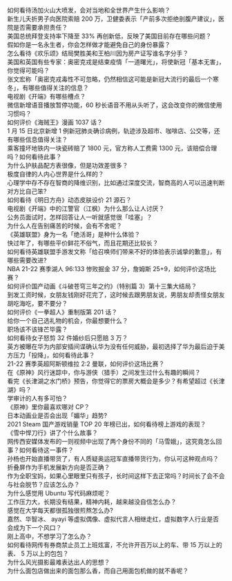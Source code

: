 如何看待汤加火山大喷发，会对当地和全世界产生什么影响？  
新生儿夭折男子向医院索赔 200 万，卫健委表示「产前多次拒绝剖腹产建议」，医院是否需要承担责任？  
美国总统拜登支持率下降至 33% 再创新低，反映了美国目前存在哪些问题？  
假如你是一名永生者，你会怎样做才能避免自己的身份暴露？  
怎么看待《欢乐颂》结局樊胜美和王柏川因为房产证写谁名字分手？  
美国和英国有些专家：奥密克戎是结束疫情「一道曙光」，将使新冠「基本无害」，你觉得可能吗？  
张文宏称「奥密克戎毒性不可忽略，仍然相信这可能是新冠大流行的最后一个寒冬」，有哪些值得关注的信息？  
电视剧《开端》有哪些槽点？  
微信新增语音播放暂停功能，60 秒长语音不用从头听了，这会改变你的微信使用习惯吗？  
如何评价《海贼王》漫画 1037 话？  
1 月 15 日北京新增 1 例新冠肺炎确诊病例，轨迹涉及超市、咖啡店、公交等，还有哪些信息值得关注？  
乘客撞坏地铁内一块瓷砖赔了 1800 元，官方称人工费需 1300 元，该赔偿合理吗？如何看待此事？  
为什么护肤品配方表很像，但是功效差很多？  
极度自律的人内心世界是什么样的？  
心理学中存不存在智商的降维识别，比如通过深度交流，智商高的人可以迅速判断对方比自己笨?  
如何看待《明日方舟》动态皮肤设价 21 源石？  
电视剧《开端》中的江警官（江枫）为什么那么让人讨厌？  
公务员面试时，怎样回答让人一听就感觉很「哇塞」？  
为什么人在告别痛苦的时候，会有不舍呢？  
《英雄联盟》身为一名「绝活哥」是种什么体验？  
快过年了，有哪些平价鲜花不俗气，而且花期还比较长？  
如何看待英雄联盟手游发文称「给召唤师们带来不好的体验表示诚挚的歉意」，有哪些需要改进?  
NBA 21-22 赛季湖人 96:133 惨败掘金 37 分，詹姆斯 25+9，如何评价这场比赛？  
如何评价国产动画《斗破苍穹三年之约》（特别篇 3）第十三集大结局？  
到发工资时候，女朋友钱刚好花完了，这时候去跟男朋友说，男朋友却责怪女朋友胡吃海吃，要不要分？  
如何评价《一拳超人》重制版第 201 话？  
给你一个自己选礼物的机会，你最想要什么？  
职场该不该锋芒毕露？  
如何看待女子怒剪 32 件婚纱后只愿赔 3 万？  
英方被曝在华为内部安插间谍确认华为没有任何威胁，最初选择了华为最后迫于美方压力「投降」，如何看待此事？  
21-22 赛季英超阿斯顿维拉 2:2 曼联，如何评价这场比赛？  
在《原神》风行迷踪中，你与游侠（猎手）之间发生过什么有趣的瞬间？  
看完《长津湖之水门桥》预告，你觉得它的票房大概会是多少？有希望超过《长津湖》吗？  
学审计的人有多可怕？  
《原神》里你最喜欢哪对 CP？  
日本动画业是否会出现「媚华」趋势?  
2021 Steam 国产游戏销量 TOP 20 年榜已出，如何看待榜上游戏的表现？  
《雪中悍刀行》讲了个什么故事？  
网传西安媒体发布的一则视频中出现了两个身份不同的「马雪娥」，这究竟怎么回事？如何看待这一事件？  
孙杨也开始直播带货了，有人质疑奥运冠军直播带货行为，你认可这种观点吗？  
折叠屏作为手机发展新方向是否正确？  
作为全职宝妈，如果心里眼里只有孩子，长时间这样下去正常吗？时间长了会不会与社会脱节？应该怎么办？  
为什么感觉用 Ubuntu 写代码麻烦呢？  
工作压力大，长期没有结果，精神内耗，越来越没自信怎么办？  
感觉在大学每天都很孤独很煎熬怎么办?  
嘉然、华智冰、 ayayi 等虚拟偶像、虚拟代言人相继走红，虚拟数字人行业是否会成为下一个风口？  
刚上高中，不想学习了怎么办？  
如何看待网传有券商禁止员工上班炫富，不允许开百万以上的车、带 15 万以上的表、 5 万以上的包包？  
为什么风光摄影最难表达出人的思想？  
为什么面包店做出来的面包那么香，而自己用面包机做的就不香呢？  
